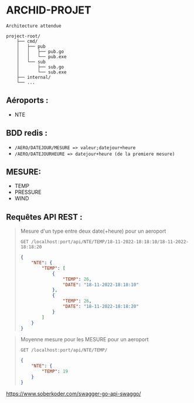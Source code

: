 # ARCHID-PROJET

```
Architecture attendue

project-root/
    ├── cmd/
    │   ├── pub
    │   │   ├── pub.go
    │   │   └── pub.exe
    │   └── sub
    │       ├── sub.go
    │       └── sub.exe
    ├── internal/
    └── ...
```


## Aéroports :

- NTE

## BDD redis :

- `/AERO/DATEJOUR/MESURE => valeur;datejour+heure`
- `/AERO/DATEJOURHEURE => datejour+heure (de la premiere mesure)`

## MESURE:
- TEMP
- PRESSURE
- WIND

## Requêtes API REST :

> Mesure d'un type entre deux date(+heure) pour un aeroport
>
> `GET /localhost:port/api/NTE/TEMP/18-11-2022-18:18:10/18-11-2022-18:18:20`
> ```json
> {
>     "NTE": {
>         "TEMP": [
>             {
>                 "TEMP": 26,
>                 "DATE": "18-11-2022-18:18:10"
>             },
>             {
>                 "TEMP": 26,
>                 "DATE": "18-11-2022-18:18:20"
>             }
>         ]
>     }
> }
> ```

> Moyenne mesure pour les MESURE pour un aeroport
>
> `GET /localhost:port/api/NTE/TEMP/`
> ```json
> {
>     "NTE": {
>         "TEMP": 19
>     }
> }
> ```

https://www.soberkoder.com/swagger-go-api-swaggo/
